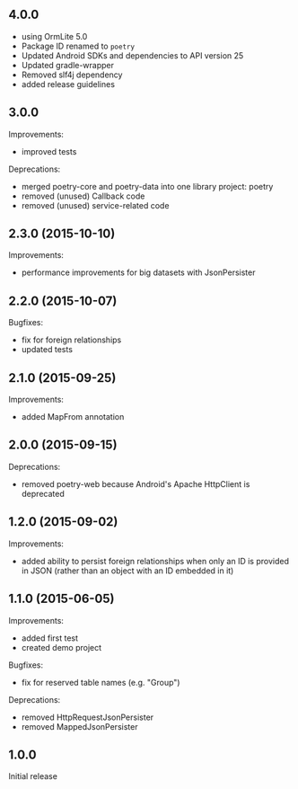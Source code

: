## 4.0.0

- using OrmLite 5.0
- Package ID renamed to `poetry`
- Updated Android SDKs and dependencies to API version 25
- Updated gradle-wrapper
- Removed slf4j dependency
- added release guidelines

## 3.0.0

Improvements:
 - improved tests

Deprecations:
 - merged poetry-core and poetry-data into one library project: poetry
 - removed (unused) Callback code
 - removed (unused) service-related code

## 2.3.0 (2015-10-10)

Improvements:
 - performance improvements for big datasets with JsonPersister

## 2.2.0 (2015-10-07)

Bugfixes:
 - fix for foreign relationships
 - updated tests

## 2.1.0 (2015-09-25)

Improvements:
 - added MapFrom annotation
 
## 2.0.0 (2015-09-15)

Deprecations:
 - removed poetry-web because Android's Apache HttpClient is deprecated

## 1.2.0 (2015-09-02)

Improvements:
 - added ability to persist foreign relationships when only an ID is provided in JSON
   (rather than an object with an ID embedded in it)

## 1.1.0 (2015-06-05)

Improvements:
  - added first test
  - created demo project

Bugfixes:
  - fix for reserved table names (e.g. "Group")

Deprecations:
  - removed HttpRequestJsonPersister
  - removed MappedJsonPersister

## 1.0.0

Initial release

